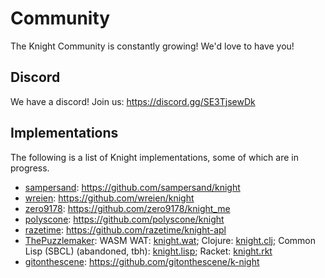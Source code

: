 # Community
The Knight Community is constantly growing! We'd love to have you!

## Discord
We have a discord! Join us: https://discord.gg/SE3TjsewDk

## Implementations
The following is a list of Knight implementations, some of which are in progress.

- [sampersand](https://github.com/sampersand): https://github.com/sampersand/knight
- [wreien](https://github.com/wreien): https://github.com/wreien/knight
- [zero9178](https://github.com/zero9178): https://github.com/zero9178/knight_me
- [polyscone](https://github.com/polyscone): https://github.com/polyscone/knight
- [razetime](https://github.com/razetime): https://github.com/razetime/knight-apl
- [ThePuzzlemaker](https://github.com/ThePuzzlemaker): WASM WAT: [knight.wat](https://github.com/ThePuzzlemaker/knight.wat); Clojure: [knight.clj](https://github.com/ThePuzzlemaker/knight.clj); Common Lisp (SBCL) (abandoned, tbh): [knight.lisp](https://github.com/ThePuzzlemaker/knight.lisp); Racket: [knight.rkt](https://github.com/ThePuzzlemaker/knight.rkt)
- [gitonthescene](https://github.com/gitonthescene): https://github.com/gitonthescene/k-night
